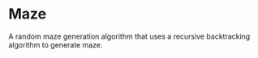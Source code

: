# Maze
A random maze generation algorithm that uses a recursive backtracking algorithm to generate maze.
